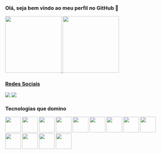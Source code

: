 ### Olá, seja bem vindo ao meu perfil no GitHub 👋

<div>
<a href="https://github.com/Dujuniorrr">
<img height="180em" src="https://github-readme-stats.vercel.app/api/top-langs/?username=Dujuniorrr&layout=compact&langs_count=7&theme=dracula"/>
<img height="180em" src="https://github-readme-stats.vercel.app/api?username=Dujuniorrr&show_icons=true&theme=dracula&include_all_commits=true&count_private=true"/>
</div>
 
 ### Redes Sociais
<div>
<a href="https://www.instagram.com/juniorr.fs/" target="_blank"><img src="https://img.shields.io/badge/-Instagram-%23E4405F?style=for-the-badge&logo=instagram&logoColor=white" target="_blank"></a>
<a href="https://www.linkedin.com/in/du-j%C3%BAnior-633897215" target="_blank"><img src="https://img.shields.io/badge/-LinkedIn-%230077B5?style=for-the-badge&logo=linkedin&logoColor=white" target="_blank"></a>   
</div>
 
 ### Tecnologias que domino
<div>
<img src="https://cdn.jsdelivr.net/gh/devicons/devicon/icons/java/java-original-wordmark.svg" width="50" height="50" />
<img src="https://cdn.jsdelivr.net/gh/devicons/devicon/icons/python/python-original.svg"  width="50" height="50" /> 
<img src="https://cdn.jsdelivr.net/gh/devicons/devicon/icons/php/php-original.svg" width="50" height="50" />
<img src="https://cdn.jsdelivr.net/gh/devicons/devicon/icons/c/c-original.svg" width="50" height="50" /> 
<img src="https://cdn.jsdelivr.net/gh/devicons/devicon/icons/html5/html5-original.svg" width="50" height="50"/> 
<img src="https://cdn.jsdelivr.net/gh/devicons/devicon/icons/css3/css3-original.svg" width="50" height="50" /> 
<img src="https://cdn.jsdelivr.net/gh/devicons/devicon/icons/bootstrap/bootstrap-original.svg" width="50" height="50" /> 
<img src="https://cdn.jsdelivr.net/gh/devicons/devicon/icons/mysql/mysql-original.svg" width="50" height="50"/>
<img src="https://cdn.jsdelivr.net/gh/devicons/devicon/icons/postgresql/postgresql-original.svg"  width="50" height="50" />
<img src="https://cdn.jsdelivr.net/gh/devicons/devicon/icons/sqlite/sqlite-original.svg" width="50" height="50" /> 
<img src="https://cdn.jsdelivr.net/gh/devicons/devicon/icons/linux/linux-original.svg" width="50" height="50" /> 
<img src="https://cdn.jsdelivr.net/gh/devicons/devicon/icons/opencv/opencv-original-wordmark.svg" width="50" height="50" /> 
<img src="https://cdn.jsdelivr.net/gh/devicons/devicon/icons/django/django-plain.svg" width="50" height="50" /> 
          
</div>
 



